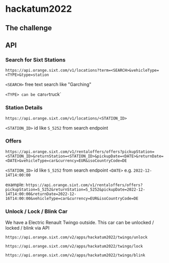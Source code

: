 # hackatum2022

## The challenge



## API

### Search for Sixt Stations

`https://api.orange.sixt.com/v1/locations?term=<SEARCH>&vehicleType=<TYPE>&type=station`

`<SEARCH>` free text search like "Garching"

`<TYPE> can be `car` or `truck`


### Station Details

`https://api.orange.sixt.com/v1/locations/<STATION_ID>`

`<STATION_ID>` id like `S_5252` from search endpoint


### Offers

`https://api.orange.sixt.com/v1/rentaloffers/offers?pickupStation=<STATION_ID>&returnStation=<STATION_ID>&pickupDate=<DATE>&returnDate=<DATE>&vehicleType=car&currency=EUR&isoCountryCode=DE`

`<STATION_ID>` id like `S_5252` from search endpoint
`<DATE>` e.g. `2022-12-14T14:00:00`
 
example: `https://api.orange.sixt.com/v1/rentaloffers/offers?pickupStation=S_5252&returnStation=S_5252&pickupDate=2022-12-14T14:00:00&returnDate=2022-12-16T14:00:00&vehicleType=car&currency=EUR&isoCountryCode=DE`


### Unlock / Lock / Blink Car

We have a Electric Renault Twingo outside. This car can be unlocked / locked / blink via API 

`https://api.orange.sixt.com/v2/apps/hackatum2022/twingo/unlock`

`https://api.orange.sixt.com/v2/apps/hackatum2022/twingo/lock`

`https://api.orange.sixt.com/v2/apps/hackatum2022/twingo/blink`


